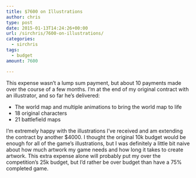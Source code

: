 ```yaml
---
title: $7600 on Illustrations
author: chris
type: post
date: 2015-01-13T14:24:26+00:00
url: /sirchris/7600-on-illustrations/
categories:
  - sirchris
tags:
  - budget
amount: 7600

---
```

This expense wasn&#8217;t a lump sum payment, but about 10 payments made over the course of a few months. I&#8217;m at the end of my original contract with an illustrator, and so far he&#8217;s delivered:

<!--more-->

  * The world map and multiple animations to bring the world map to life
  * 18 original characters
  * 21 battlefield maps

I&#8217;m extremely happy with the illustrations I&#8217;ve received and am extending the contract by another $4000. I thought the original 10k budget would be enough for all of the game&#8217;s illustrations, but I was definitely a little bit naive about how much artwork my game needs and how long it takes to create artwork. This extra expense alone will probably put my over the competition&#8217;s 25k budget, but I&#8217;d rather be over budget than have a 75% completed game.